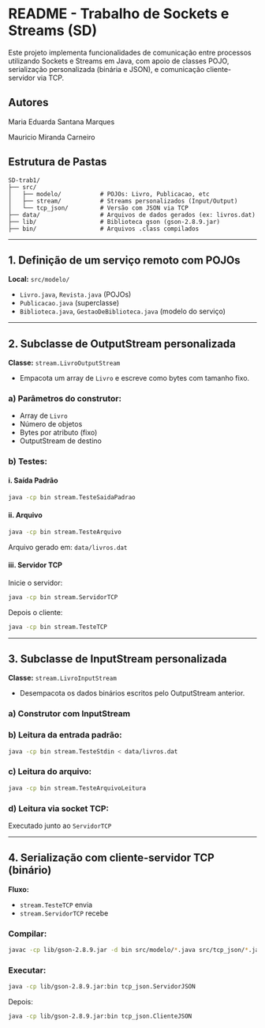 # README - Trabalho de Sockets e Streams (SD)

Este projeto implementa funcionalidades de comunicação entre processos utilizando Sockets e Streams em Java, com apoio de classes POJO, serialização personalizada (binária e JSON), e comunicação cliente-servidor via TCP.

## Autores
Maria Eduarda Santana Marques

Mauricio Miranda Carneiro

## Estrutura de Pastas

```
SD-trab1/
├── src/
│   ├── modelo/           # POJOs: Livro, Publicacao, etc
│   ├── stream/           # Streams personalizados (Input/Output)
│   └── tcp_json/         # Versão com JSON via TCP
├── data/                 # Arquivos de dados gerados (ex: livros.dat)
├── lib/                  # Biblioteca gson (gson-2.8.9.jar)
├── bin/                  # Arquivos .class compilados
```

---

## 1. Definição de um serviço remoto com POJOs

**Local:** `src/modelo/`

* `Livro.java`, `Revista.java` (POJOs)
* `Publicacao.java` (superclasse)
* `Biblioteca.java`, `GestaoDeBiblioteca.java` (modelo do serviço)

---

## 2. Subclasse de OutputStream personalizada

**Classe:** `stream.LivroOutputStream`

* Empacota um array de `Livro` e escreve como bytes com tamanho fixo.

### a) Parâmetros do construtor:

* Array de `Livro`
* Número de objetos
* Bytes por atributo (fixo)
* OutputStream de destino

### b) Testes:

#### i. Saída Padrão

```bash
java -cp bin stream.TesteSaidaPadrao
```

#### ii. Arquivo

```bash
java -cp bin stream.TesteArquivo
```

Arquivo gerado em: `data/livros.dat`

#### iii. Servidor TCP

Inicie o servidor:

```bash
java -cp bin stream.ServidorTCP
```

Depois o cliente:

```bash
java -cp bin stream.TesteTCP
```

---

## 3. Subclasse de InputStream personalizada

**Classe:** `stream.LivroInputStream`

* Desempacota os dados binários escritos pelo OutputStream anterior.

### a) Construtor com InputStream

### b) Leitura da entrada padrão:

```bash
java -cp bin stream.TesteStdin < data/livros.dat
```

### c) Leitura do arquivo:

```bash
java -cp bin stream.TesteArquivoLeitura
```

### d) Leitura via socket TCP:

Executado junto ao `ServidorTCP`

---

## 4. Serialização com cliente-servidor TCP (binário)

**Fluxo:**

* `stream.TesteTCP` envia
* `stream.ServidorTCP` recebe

### Compilar:

```bash
javac -cp lib/gson-2.8.9.jar -d bin src/modelo/*.java src/tcp_json/*.java
```

### Executar:

```bash
java -cp lib/gson-2.8.9.jar:bin tcp_json.ServidorJSON
```

Depois:

```bash
java -cp lib/gson-2.8.9.jar:bin tcp_json.ClienteJSON
```

